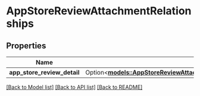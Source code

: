 # AppStoreReviewAttachmentRelationships

## Properties

Name | Type | Description | Notes
------------ | ------------- | ------------- | -------------
**app_store_review_detail** | Option<[**models::AppStoreReviewAttachmentRelationshipsAppStoreReviewDetail**](AppStoreReviewAttachment_relationships_appStoreReviewDetail.md)> |  | [optional]

[[Back to Model list]](../README.md#documentation-for-models) [[Back to API list]](../README.md#documentation-for-api-endpoints) [[Back to README]](../README.md)


